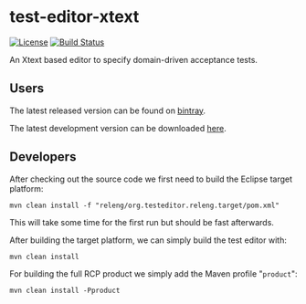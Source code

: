 test-editor-xtext
=================

[![License](http://img.shields.io/badge/license-EPL-blue.svg?style=flat)](https://www.eclipse.org/legal/epl-v10.html)
[![Build Status](https://ci.testeditor.org/buildStatus/icon?job=Test-Editor-Xtext)](https://ci.testeditor.org/job/Test-Editor-Xtext/)

An Xtext based editor to specify domain-driven acceptance tests.

## Users

The latest released version can be found on [bintray](https://bintray.com/test-editor/test-editor/testeditor-app).

The latest development version can be downloaded [here](https://ci.testeditor.org/job/Test-Editor-Xtext-Product/lastSuccessfulBuild/artifact/rcp/org.testeditor.aml.rcp.product/target/products/).

## Developers

After checking out the source code we first need to build the Eclipse target platform:

    mvn clean install -f "releng/org.testeditor.releng.target/pom.xml" 
    
This will take some time for the first run but should be fast afterwards.

After building the target platform, we can simply build the test editor with:

    mvn clean install

For building the full RCP product we simply add the Maven profile "`product`":

    mvn clean install -Pproduct
